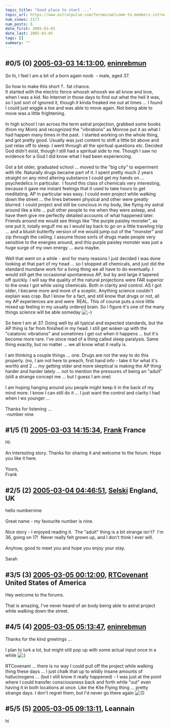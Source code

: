 ```yaml
---
topic_title: "Good place to start ..."
topic_url: https://www.astralpulse.com/forums/welcome-to-members-introductions!/good-place-to-start
num_views: 2177
num_posts: 6
date_first: 2005-03-03
date_last: 2005-03-05
tags: []
summary: ""
---
```


## \#0/5 (0) [2005-03-03 14:13:00](https://www.astralpulse.com/forums/index.php?msg=153615), [eninrebmun](https://www.astralpulse.com/forums/profile/?u=8551)  ##
<section>
So hi, I feel I am a bit of a born again noob  - male, aged 37.
<br>
<br>
So how to make this short ?.. fat chance.
<br>
It started with the electric fence whoosh whoosh we all know and love, when I was a kid. No Internet in those days to find out what the hell it was, so I just sort of ignored it, though it kinda freaked me out at times ... I found I could just wiggle a toe and was able to move again. Not being able to move was a little frightening.
<br>
<br>
In high school I ran across the term astral projection, grabbed some books (from my Mom) and recognized the "vibrations" as Monroe put it as what I had happen many times in the past.  I started working on the whole thing, and got pretty good. Usually was just content to shift a little bit above and just relax off to sleep. I went through all the spiritual questions etc. Decided God didn't exist, though I still had a spiritual side to me. Though I saw no evidence for a God I did know what I had been experiencing.
<br>
<br>
Got a bit older, graduated school ... moved to the "big city" to experiment with life. Naturally drugs became part of it. I spent pretty much 2 years straight on any mind altering substance I could get my hands on ... psychedelics in particular.  I found this class of chemicals very interesting, because it gave me instant feelings that it used to take hours to get meditating. AP in particular was easy. I could even project while walking down the street ... the lines between physical and other were greatly blurred. I could project and still be concious in my body, like flying my astral around like a kite ... pull other people to me when they were asleep, and have them give me perfectly detailed accounts of what happened later. Friends around me would see things like "the purple paisley monster", as one put it, totally engulf me as I would lay back to go on a little traveling trip ... and a bluish butterfly version of me would jump out of the "monster" and zip through the ceiling. I assume those sorts of drugs made people very sensitive to the energies around, and this purple paisley monster was just a huge surge of my own energy ... aura maybe.
<br>
<br>
Well that went on a while - and for many reasons I just decided I was done looking at that part of my head ... so I stopped all chemicals, and just did the standard mundane work for a living thing we all have to do eventually. I would still get the occasional spontaneous AP, but by and large it tapered off quickly. I will say the quality of the natural projections were FAR superior to the ones I got while using chemicals. Both in clarity and control. AS I got older, I became more and more of a sceptic. Anything science couldn't explain was crap. But I know for a fact, and still know that drugs or not, all my AP experiences are and were  REAL. This of course puts a nice little mixed up feeling in my usually ordered brain. So I figure it's one of the many things science will be able someday
<img alt=";-)" class="smiley" src="https://www.astralpulse.com/forums/Smileys/fugue/wink.png" title="Wink"/>
<br>
<br>
So here I am at 37. Doing well by all typical and expected standards, but the AP thing is far from finished in my head. I still get woken up with the "catatonic vibrations" and sometimes I get out when it happens ... but it's become more rare. I've since read of a thing called sleep paralysis. Same thing exactly, but no matter ... we all know what it really is.
<br>
<br>
I am thinking a couple things ... one. Drugs are not the way to do this properly. (no, I am not here to preach, first hand info - take it for what it's worth) and 2 ... my getting older and more skeptical is making the AP thing harder and harder lately ... not to mention the pressures of being an "adult" (still a strange concept me ... but I guess I am one)
<br>
<br>
I am hoping hanging around you people might keep it in the back of my mind more. I know I can still do it ... I just want the control and clarity I had when I ws younger ...
<br>
<br>
Thanks for listening ...
<br>
-number nine
</section>

## \#1/5 (1) [2005-03-03 14:15:34](https://www.astralpulse.com/forums/index.php?msg=153616), [Frank](https://www.astralpulse.com/forums/profile/?u=359) France ##
<section>
Hi:
<br>
<br>
An interesting story. Thanks for sharing it and welcome to the forum. Hope you like it here.
<br>
<br>
Yours,
<br>
Frank
</section>

## \#2/5 (2) [2005-03-04 04:46:51](https://www.astralpulse.com/forums/index.php?msg=153750), [Selski](https://www.astralpulse.com/forums/profile/?u=6012) England, UK ##
<section>
hello numbernine
<br>
<br>
Great name - my favourite number is nine.
<br>
<br>
Nice story - I enjoyed reading it.  The "adult" thing is a bit strange isn't?  I'm 36, going on 17!  Never really felt grown up, and I don't think I ever will.
<br>
<br>
Anyhow, good to meet you and hope you enjoy your stay.
<br>
<br>
Sarah
</section>

## \#3/5 (3) [2005-03-05 00:12:00](https://www.astralpulse.com/forums/index.php?msg=153953), [RTCovenant](https://www.astralpulse.com/forums/profile/?u=8389) United States of America ##
<section>
Hey welcome to the forums.
<br>
<br>
That is amazing, I've never heard of an body being able to astral project while walking down the street.
</section>

## \#4/5 (4) [2005-03-05 05:13:47](https://www.astralpulse.com/forums/index.php?msg=154002), [eninrebmun](https://www.astralpulse.com/forums/profile/?u=8551)  ##
<section>
Thanks for the kind greetings ...
<br>
<br>
I plan to lurk a lot, but might still pop up with some actual input once in a while
<img alt=":)" class="smiley" src="https://www.astralpulse.com/forums/Smileys/fugue/smiley.png" title="Smiley"/>
<br>
<br>
RTCovenant ... there is no way I could pull off the project while walking thing these days ... I just chalk that up to wildly insane amounts of hallucinogens ... (but I still know it really happened) - I was just at the point where I could transfer consciousness back and forth while "out" even having it in both locations at once. Like the Kite Flying thing ... pretty strange days. I don't regret them, but I'd never go there again
<img alt=":D" class="smiley" src="https://www.astralpulse.com/forums/Smileys/fugue/cheesy.png" title="Cheesy"/>
</section>

## \#5/5 (5) [2005-03-05 09:13:11](https://www.astralpulse.com/forums/index.php?msg=154014), Leannain  ##
<section>
hi
</section>